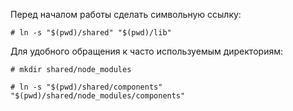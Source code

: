 Перед началом работы сделать символьную ссылку:

  `# ln -s "$(pwd)/shared" "$(pwd)/lib"`

Для удобного обращения к часто используемым директориям:

  `# mkdir shared/node_modules`

  `# ln -s "$(pwd)/shared/components" "$(pwd)/shared/node_modules/components"`

